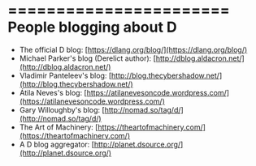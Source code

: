 =======================
People blogging about D
=======================

- The official D blog: [https://dlang.org/blog/](https://dlang.org/blog/)
- Michael Parker's blog (Derelict author): [http://dblog.aldacron.net/](http://dblog.aldacron.net/)
- Vladimir Panteleev's blog: [http://blog.thecybershadow.net/](http://blog.thecybershadow.net/)
- Átila Neves's blog: [https://atilanevesoncode.wordpress.com/](https://atilanevesoncode.wordpress.com/)
- Gary Willoughby's blog: [http://nomad.so/tag/d/](http://nomad.so/tag/d/)
- The Art of Machinery: [https://theartofmachinery.com/](https://theartofmachinery.com/)
- A D blog aggregator: [http://planet.dsource.org/](http://planet.dsource.org/)